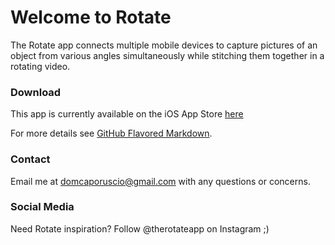 # Welcome to Rotate

The Rotate app connects multiple mobile devices to capture pictures of an object from various angles simultaneously while stitching them together in a rotating video.

### Download

This app is currently available on the iOS App Store [here](https://apps.apple.com/us/app/rotate-3d-freeze-frame-pics/id1253508296)

For more details see [GitHub Flavored Markdown](https://guides.github.com/features/mastering-markdown/).

### Contact

Email me at domcaporuscio@gmail.com with any questions or concerns.

### Social Media

Need Rotate inspiration? Follow @therotateapp on Instagram ;)
